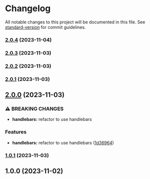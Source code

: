 # Changelog

All notable changes to this project will be documented in this file. See [standard-version](https://github.com/conventional-changelog/standard-version) for commit guidelines.

### [2.0.4](https://github.com/clydetealium/action-handlebars/compare/v2.0.3...v2.0.4) (2023-11-04)

### [2.0.3](https://github.com/clydetealium/action-handlebars/compare/v2.0.2...v2.0.3) (2023-11-03)

### [2.0.2](https://github.com/clydetealium/action-handlebars/compare/v2.0.1...v2.0.2) (2023-11-03)

### [2.0.1](https://github.com/clydetealium/action-handlebars/compare/v2.0.0...v2.0.1) (2023-11-03)

## [2.0.0](https://github.com/clydetealium/action-handlebars/compare/v1.0.1...v2.0.0) (2023-11-03)


### ⚠ BREAKING CHANGES

* **handlebars:** refactor to use handlebars

### Features

* **handlebars:** refactor to use handlebars ([1d36964](https://github.com/clydetealium/action-handlebars/commit/1d369641a920a0236836b180a25c8db60b8ad98d))

### [1.0.1](https://github.com/clydetealium/action-mustache/compare/v1.0.0...v1.0.1) (2023-11-03)

## 1.0.0 (2023-11-02)
